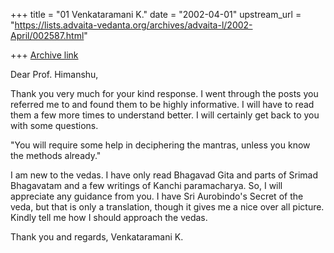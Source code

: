+++
title = "01 Venkataramani K."
date = "2002-04-01"
upstream_url = "https://lists.advaita-vedanta.org/archives/advaita-l/2002-April/002587.html"

+++
[Archive link](https://lists.advaita-vedanta.org/archives/advaita-l/2002-April/002587.html)

Dear Prof. Himanshu,

Thank you very much for your kind response. I went through the posts you
referred me to and found them to be highly informative. I will have to read
them a few more times to understand better. I will certainly get back to
you with some questions.

"You will require some help in deciphering the mantras, unless you know
the methods already."

I am new to the vedas. I have only read Bhagavad Gita and parts of Srimad
Bhagavatam and a few writings of Kanchi paramacharya. So, I will appreciate
any guidance from you. I have Sri Aurobindo's Secret of the veda, but that
is only a translation, though it gives me a nice over all picture. Kindly
tell me how I should approach the vedas.

Thank you and regards,
Venkataramani K.

